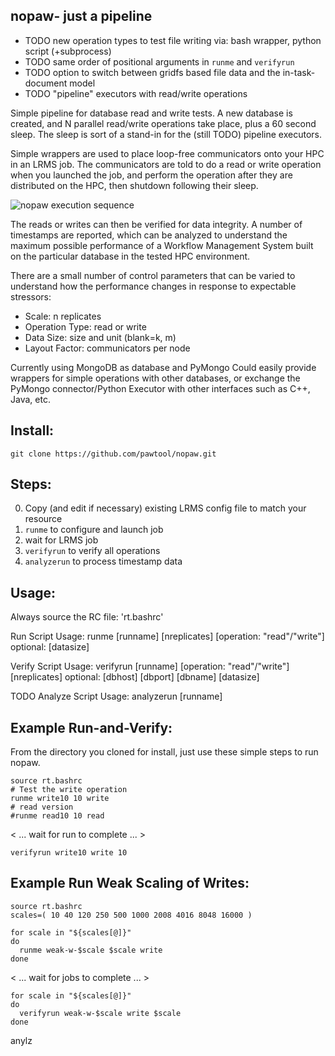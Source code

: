 ## nopaw- just a pipeline

- TODO new operation types to test file writing via:
       bash wrapper, python script (+subprocess)
- TODO same order of positional arguments
       in `runme` and `verifyrun`
- TODO option to switch between gridfs based
       file data and the in-task-document model
- TODO "pipeline" executors with read/write operations

Simple pipeline for database read and write tests.
A new database is created, and N parallel read/write
operations take place, plus a 60 second sleep.
The sleep is sort of a stand-in for the (still TODO)
pipeline executors.

Simple wrappers are used to place loop-free
communicators onto your HPC in an LRMS job. The
communicators are told to do a read or write
operation when you launched the job, and perform
the operation after they are distributed on the
HPC, then shutdown following their sleep.

![nopaw execution sequence](https://raw.githubusercontent.com/pawtools/nopaw/branch/nopaw-sequence.png)

The reads or writes can then be verified for data
integrity. A number of timestamps are reported,
which can be analyzed to understand the maximum
possible performance of a Workflow Management System
built on the particular database in the tested
HPC environment.

There are a small number of control parameters that
can be varied to understand how the performance
changes in response to expectable stressors:

 - Scale: n replicates
 - Operation Type: read or write
 - Data Size: size and unit (blank=k, m)
 - Layout Factor: communicators per node

Currently using MongoDB as database and PyMongo 
Could easily provide wrappers for simple operations
with other databases, or exchange the PyMongo
connector/Python Executor with other interfaces
such as C++, Java, etc.

Install:
--------
```
git clone https://github.com/pawtool/nopaw.git
```

Steps:
------
0. Copy (and edit if necessary) existing
   LRMS config file to match your resource
1. `runme` to configure and launch job
2. wait for LRMS job
3. `verifyrun` to verify all operations
4. `analyzerun` to process timestamp data

Usage:
------
Always source the RC file: 'rt.bashrc'

Run Script Usage:
runme [runname] [nreplicates] [operation: "read"/"write"]
    optional: [datasize]

Verify Script Usage:
verifyrun [runname] [operation: "read"/"write"] [nreplicates]
    optional: [dbhost] [dbport] [dbname] [datasize]

TODO Analyze Script Usage:
analyzerun [runname] 


Example Run-and-Verify:
-----------------------
From the directory you cloned for install, just
use these simple steps to run nopaw.

```
source rt.bashrc
# Test the write operation
runme write10 10 write
# read version
#runme read10 10 read
```
< ...  wait for run to complete ... >
```
verifyrun write10 write 10
```

Example Run Weak Scaling of Writes:
-------------------------

```
source rt.bashrc
scales=( 10 40 120 250 500 1000 2008 4016 8048 16000 )

for scale in "${scales[@]}"
do
  runme weak-w-$scale $scale write
done
```
< ...  wait for jobs to complete ... >
```
for scale in "${scales[@]}"
do
  verifyrun weak-w-$scale write $scale
done
```
anylz

